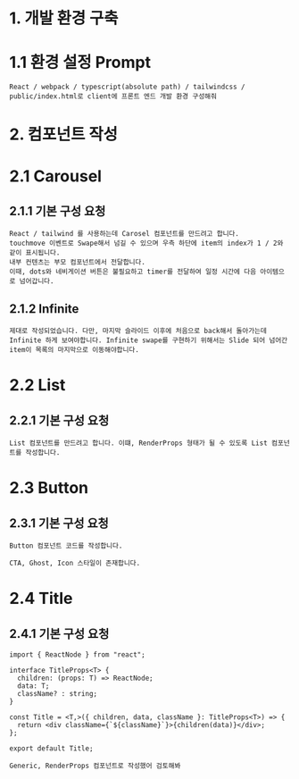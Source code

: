 # 1. 개발 환경 구축

# 1.1 환경 설정 Prompt

```
React / webpack / typescript(absolute path) / tailwindcss / public/index.html로 client에 프론트 엔드 개발 환경 구성해줘
```

# 2. 컴포넌트 작성

# 2.1 Carousel

## 2.1.1 기본 구성 요청

```
React / tailwind 를 사용하는데 Carosel 컴포넌트를 만드려고 합니다.
touchmove 이벤트로 Swape해서 넘길 수 있으며 우측 하단에 item의 index가 1 / 2와 같이 표시됩니다.
내부 컨텐츠는 부모 컴포넌트에서 전달합니다.
이때, dots와 네비게이션 버튼은 불필요하고 timer를 전달하여 일정 시간에 다음 아이템으로 넘어갑니다.
```

## 2.1.2 Infinite

```
제대로 작성되었습니다. 다만, 마지막 슬라이드 이후에 처음으로 back해서 돌아가는데 Infinite 하게 보여야합니다. Infinite swape를 구현하기 위해서는 Slide 되어 넘어간 item이 목록의 마지막으로 이동해야합니다.
```

# 2.2 List

## 2.2.1 기본 구성 요청

```
List 컴포넌트를 만드려고 합니다. 이떄, RenderProps 형태가 될 수 있도록 List 컴포넌트를 작성합니다.
```

# 2.3 Button

## 2.3.1 기본 구성 요청

```
Button 컴포넌트 코드를 작성합니다.

CTA, Ghost, Icon 스타일이 존재합니다.
```

# 2.4 Title

## 2.4.1 기본 구성 요청

```
import { ReactNode } from "react";

interface TitleProps<T> {
  children: (props: T) => ReactNode;
  data: T;
  className? : string;
}

const Title = <T,>({ children, data, className }: TitleProps<T>) => {
  return <div className={`${className}`}>{children(data)}</div>;
};

export default Title;

Generic, RenderProps 컴포넌트로 작성했어 검토해봐
```
